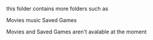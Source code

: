this folder contains more folders such as

Movies
music
Saved Games

Movies and Saved Games aren't avalable at the moment
